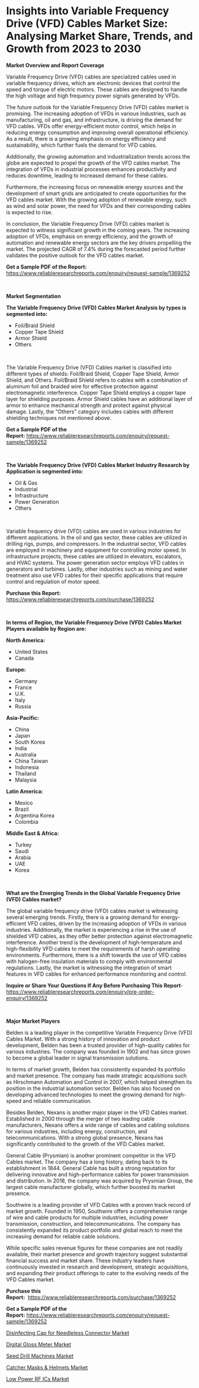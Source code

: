 <p><h1>Insights into Variable Frequency Drive (VFD) Cables Market Size: Analysing Market Share, Trends, and Growth from 2023 to 2030</h1></p><p><strong>Market Overview and Report Coverage</strong></p>
<p><p>Variable Frequency Drive (VFD) cables are specialized cables used in variable frequency drives, which are electronic devices that control the speed and torque of electric motors. These cables are designed to handle the high voltage and high frequency power signals generated by VFDs.</p><p>The future outlook for the Variable Frequency Drive (VFD) cables market is promising. The increasing adoption of VFDs in various industries, such as manufacturing, oil and gas, and infrastructure, is driving the demand for VFD cables. VFDs offer energy-efficient motor control, which helps in reducing energy consumption and improving overall operational efficiency. As a result, there is a growing emphasis on energy efficiency and sustainability, which further fuels the demand for VFD cables.</p><p>Additionally, the growing automation and industrialization trends across the globe are expected to propel the growth of the VFD cables market. The integration of VFDs in industrial processes enhances productivity and reduces downtime, leading to increased demand for these cables.</p><p>Furthermore, the increasing focus on renewable energy sources and the development of smart grids are anticipated to create opportunities for the VFD cables market. With the growing adoption of renewable energy, such as wind and solar power, the need for VFDs and their corresponding cables is expected to rise.</p><p>In conclusion, the Variable Frequency Drive (VFD) cables market is expected to witness significant growth in the coming years. The increasing adoption of VFDs, emphasis on energy efficiency, and the growth of automation and renewable energy sectors are the key drivers propelling the market. The projected CAGR of 7.4% during the forecasted period further validates the positive outlook for the VFD cables market.</p></p>
<p><strong>Get a Sample PDF of the Report:</strong> <a href="https://www.reliableresearchreports.com/enquiry/request-sample/1369252">https://www.reliableresearchreports.com/enquiry/request-sample/1369252</a></p>
<p>&nbsp;</p>
<p><strong>Market Segmentation</strong></p>
<p><strong>The Variable Frequency Drive (VFD) Cables Market Analysis by types is segmented into:</strong></p>
<p><ul><li>Foil/Braid Shield</li><li>Copper Tape Shield</li><li>Armor Shield</li><li>Others</li></ul></p>
<p>&nbsp;</p>
<p><p>The Variable Frequency Drive (VFD) Cables market is classified into different types of shields: Foil/Braid Shield, Copper Tape Shield, Armor Shield, and Others. Foil/Braid Shield refers to cables with a combination of aluminum foil and braided wire for effective protection against electromagnetic interference. Copper Tape Shield employs a copper tape layer for shielding purposes. Armor Shield cables have an additional layer of armor to enhance mechanical strength and protect against physical damage. Lastly, the "Others" category includes cables with different shielding techniques not mentioned above.</p></p>
<p><strong>Get a Sample PDF of the Report:</strong>&nbsp;<a href="https://www.reliableresearchreports.com/enquiry/request-sample/1369252">https://www.reliableresearchreports.com/enquiry/request-sample/1369252</a></p>
<p>&nbsp;</p>
<p><strong>The Variable Frequency Drive (VFD) Cables Market Industry Research by Application is segmented into:</strong></p>
<p><ul><li>Oil & Gas</li><li>Industrial</li><li>Infrastructure</li><li>Power Generation</li><li>Others</li></ul></p>
<p>&nbsp;</p>
<p><p>Variable frequency drive (VFD) cables are used in various industries for different applications. In the oil and gas sector, these cables are utilized in drilling rigs, pumps, and compressors. In the industrial sector, VFD cables are employed in machinery and equipment for controlling motor speed. In infrastructure projects, these cables are utilized in elevators, escalators, and HVAC systems. The power generation sector employs VFD cables in generators and turbines. Lastly, other industries such as mining and water treatment also use VFD cables for their specific applications that require control and regulation of motor speed.</p></p>
<p><strong>Purchase this Report:</strong>&nbsp; <a href="https://www.reliableresearchreports.com/purchase/1369252">https://www.reliableresearchreports.com/purchase/1369252</a></p>
<p>&nbsp;</p>
<p><strong>In terms of Region, the Variable Frequency Drive (VFD) Cables Market Players available by Region are:</strong></p>
<p>
    <p> <strong> North America: </strong>
        <ul>
            <li>United States</li>
            <li>Canada</li>
        </ul>
        </p> 
    <p> <strong> Europe: </strong>
        <ul>
            <li>Germany</li>
            <li>France</li>
            <li>U.K.</li>
            <li>Italy</li>
            <li>Russia</li>
        </ul>
        </p> 
    <p> <strong> Asia-Pacific: </strong>
        <ul>
            <li>China</li>
            <li>Japan</li>
            <li>South Korea</li>
            <li>India</li>
            <li>Australia</li>
            <li>China Taiwan</li>
            <li>Indonesia</li>
            <li>Thailand</li>
            <li>Malaysia</li>
        </ul>
        </p> 
    <p> <strong> Latin America: </strong>
        <ul>
            <li>Mexico</li>
            <li>Brazil</li>
            <li>Argentina Korea</li>
            <li>Colombia</li>
        </ul>
        </p> 
    <p> <strong> Middle East & Africa: </strong>
        <ul>
            <li>Turkey</li>
            <li>Saudi</li>
            <li>Arabia</li>
            <li>UAE</li>
            <li>Korea</li>
        </ul>
    </p>
    </p>
<p>&nbsp;</p>
<p><strong>What are the Emerging Trends in the Global Variable Frequency Drive (VFD) Cables market?</strong></p>
<p><p>The global variable frequency drive (VFD) cables market is witnessing several emerging trends. Firstly, there is a growing demand for energy-efficient VFD cables, driven by the increasing adoption of VFDs in various industries. Additionally, the market is experiencing a rise in the use of shielded VFD cables, as they offer better protection against electromagnetic interference. Another trend is the development of high-temperature and high-flexibility VFD cables to meet the requirements of harsh operating environments. Furthermore, there is a shift towards the use of VFD cables with halogen-free insulation materials to comply with environmental regulations. Lastly, the market is witnessing the integration of smart features in VFD cables for enhanced performance monitoring and control.</p></p>
<p><strong>Inquire or Share Your Questions If Any Before Purchasing This Report</strong>- <a href="https://www.reliableresearchreports.com/enquiry/pre-order-enquiry/1369252">https://www.reliableresearchreports.com/enquiry/pre-order-enquiry/1369252</a></p>
<p>&nbsp;</p>
<p><strong>Major Market Players</strong></p>
<p><p>Belden is a leading player in the competitive Variable Frequency Drive (VFD) Cables Market. With a strong history of innovation and product development, Belden has been a trusted provider of high-quality cables for various industries. The company was founded in 1902 and has since grown to become a global leader in signal transmission solutions.</p><p>In terms of market growth, Belden has consistently expanded its portfolio and market presence. The company has made strategic acquisitions such as Hirschmann Automation and Control in 2007, which helped strengthen its position in the industrial automation sector. Belden has also focused on developing advanced technologies to meet the growing demand for high-speed and reliable communication.</p><p>Besides Belden, Nexans is another major player in the VFD Cables market. Established in 2000 through the merger of two leading cable manufacturers, Nexans offers a wide range of cables and cabling solutions for various industries, including energy, construction, and telecommunications. With a strong global presence, Nexans has significantly contributed to the growth of the VFD Cables market.</p><p>General Cable (Prysmian) is another prominent competitor in the VFD Cables market. The company has a long history, dating back to its establishment in 1844. General Cable has built a strong reputation for delivering innovative and high-performance cables for power transmission and distribution. In 2018, the company was acquired by Prysmian Group, the largest cable manufacturer globally, which further boosted its market presence.</p><p>Southwire is a leading provider of VFD Cables with a proven track record of market growth. Founded in 1950, Southwire offers a comprehensive range of wire and cable products for multiple industries, including power transmission, construction, and telecommunications. The company has consistently expanded its product portfolio and global reach to meet the increasing demand for reliable cable solutions.</p><p>While specific sales revenue figures for these companies are not readily available, their market presence and growth trajectory suggest substantial financial success and market share. These industry leaders have continuously invested in research and development, strategic acquisitions, and expanding their product offerings to cater to the evolving needs of the VFD Cables market.</p></p>
<p><strong>Purchase this Report:</strong>&nbsp;&nbsp;<a href="https://www.reliableresearchreports.com/purchase/1369252">https://www.reliableresearchreports.com/purchase/1369252</a></p>
<p></p>
<p><strong>Get a Sample PDF of the Report:</strong>&nbsp;<a href="https://www.reliableresearchreports.com/enquiry/request-sample/1369252">https://www.reliableresearchreports.com/enquiry/request-sample/1369252</a></p>
<p><p><a href="https://github.com/PeterParrish5/Market-Research-Report-List-1/blob/main/disinfecting-cap-for-needleless-connector-market.md">Disinfecting Cap for Needleless Connector Market</a></p><p><a href="https://www.linkedin.com/pulse/digital-gloss-meter-market-size-2023-2030-global-industrial-rcg2f/">Digital Gloss Meter Market</a></p><p><a href="https://medium.com/@tracylarson12/seed-drill-machines-market-size-growth-forecast-2023-2030-6913d23c336b">Seed Drill Machines Market</a></p><p><a href="https://github.com/WillieWoodard/Market-Research-Report-List-1/blob/main/catcher-masks-helmets-market.md">Catcher Masks & Helmets Market</a></p><p><a href="https://medium.com/@klrahulrp23/low-power-rf-ics-market-size-growth-forecast-2023-2030-48ecccf9666c">Low Power RF ICs Market</a></p></p>